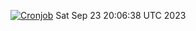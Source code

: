 [![Cronjob](https://github.com/fioravera/fioravera/actions/workflows/readme.yml/badge.svg)](https://github.com/fioravera/fioravera/actions/workflows/readme.yml)
Sat Sep 23 20:06:38 UTC 2023
